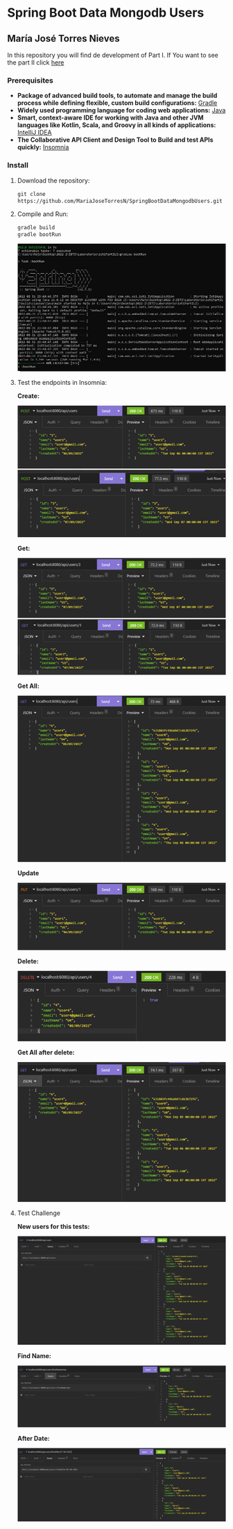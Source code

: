 # Spring Boot Data Mongodb Users
## María José Torres Nieves

In this repository you will find de development of Part I.
If You want to see the part II click [here](https://github.com/MariaJoseTorresN/SpringBootRestAPIPartII)

### Prerequisites
* **Package of advanced build tools, to automate and manage the build process while defining flexible, custom build configurations:** [Gradle](https://gradle.org/install/)
* **Widely used programming language for coding web applications:** [Java](https://www.java.com/en/download/help/download_options.html)
* **Smart, context-aware IDE for working with Java and other JVM languages like Kotlin, Scala, and Groovy in all kinds of applications:** [IntelliJ IDEA](https://www.jetbrains.com/es-es/idea/download/#section=windows)
* **The Collaborative API Client and Design Tool to Build and test APIs quickly:** [Insomnia](https://insomnia.rest/download)

### Install

1. Download the repository:
    ```
    git clone https://github.com/MariaJoseTorresN/SpringBootDataMongodbUsers.git
    ```
2. Compile and Run:

    ```
    gradle build
    gradle bootRun
    ```
    ![Build And Run](/img/buildAndRun.jpeg)   
3. Test the endpoints in Insomnia:

   **Create:**

   ![Create1](/img/create1.png)
   ![Create2](/img/create2.png)

   **Get:**

   ![Get1](/img/get.png)
   ![Get2](/img/get2.png)

   **Get All:**

   ![Get All](/img/getAll.png)

   **Update**

   ![Update](/img/update.png)

   **Delete:**

   ![Delete](/img/delete.png)
   
   **Get All after delete:**

   ![AfterDelete](/img/afterDelete.png)
4. Test Challenge

   **New users for this tests:**

   ![NewGetAll](/img/newGetAll.png)

   **Find Name:**

   ![FindName](/img/findName.png)

   **After Date:**

   ![AfterDate](/img/findAfter.png)